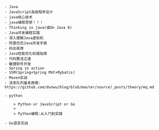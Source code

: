 # 

     
    - Java
    - JavaScript高级程序设计
    - java核心技术
    - java编程思想！！！
    - Thinking in java(或On Java 8)
    - Java并发编程实践
    - 深入理解Java虚拟机
    - 阿里巴巴Java开发手册
    - 码出高效
    - Java性能优化权威指南
    - 代码整洁之道
    - 敏捷软件开发
    - Spring in action
    - SSM(Spring+Spring MVC+Mybatis)
    - Maven实战
    - 消息队列基本原理: https://github.com/dunwu/blog/blob/master/source/_posts/theory/mq.md
 
    - python
     
        > Python or JavaScript or Go
        > 
        > Python编程:从入门到实践
     
    - Go语言实战
